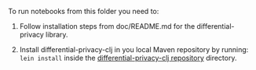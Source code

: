 To run notebooks from this folder you need to:

1. Follow installation steps from doc/README.md
   for the differential-privacy library.

2. Install differential-privacy-clj in you local
   Maven repository by running:
   `lein install`
   inside the [differential-privacy-clj repository](https://github.com/OpenMined/differential-privacy-clj)
   directory.

